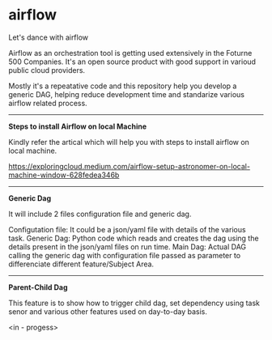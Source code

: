 # airflow
Let's dance with airflow

Airflow as an orchestration tool is getting used extensively in the Foturne 500 Companies. It's an open source product with good support in varioud public cloud providers. 

Mostly it's a repeatative code and this repository help you develop a generic DAG, helping reduce development time and standarize various airflow related process.

------------------------------------------------------------------------------------------------------------------------------------------------------------------

<b>Steps to install Airflow on local Machine</b>

Kindly refer the artical which will help you with steps to install airflow on local machine. 

https://exploringcloud.medium.com/airflow-setup-astronomer-on-local-machine-window-628fedea346b

------------------------------------------------------------------------------------------------------------------------------------------------------------------

<b> Generic Dag </b>

It will include 2 files configuration file and generic dag. 

Configutation file: It could be a json/yaml file with details of the various task. 
Generic Dag: Python code which reads and creates the dag using the details present in the json/yaml files on run time. 
Main Dag: Actual DAG calling the generic dag with configuration file passed as parameter to differenciate different feature/Subject Area. 

-------------------------------------------------------------------------------------------------------------------------------------------------------------------

<b>Parent-Child Dag</b>

This feature is to show how to trigger child dag, set dependency using task senor and various other features used on day-to-day basis. 

<in - progess>
